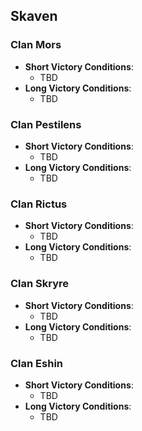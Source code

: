 ## Skaven

### Clan Mors

* **Short Victory Conditions**:
	* TBD
* **Long Victory Conditions**:
	* TBD

### Clan Pestilens

* **Short Victory Conditions**:
	* TBD
* **Long Victory Conditions**:
	* TBD

### Clan Rictus

* **Short Victory Conditions**:
	* TBD
* **Long Victory Conditions**:
	* TBD

### Clan Skryre

* **Short Victory Conditions**:
	* TBD
* **Long Victory Conditions**:
	* TBD

### Clan Eshin

* **Short Victory Conditions**:
	* TBD
* **Long Victory Conditions**:
	* TBD
